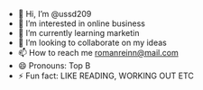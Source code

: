 - 👋 Hi, I’m @ussd209
- 👀 I’m interested in online business
- 🌱 I’m currently learning marketin
- 💞️ I’m looking to collaborate on my ideas
- 📫 How to reach me romanreinn@mail.com
- 😄 Pronouns: Top B
- ⚡ Fun fact: LIKE READING, WORKING OUT ETC

<!---
ussd209/ussd209 is a ✨ special ✨ repository because its `README.md` (this file) appears on your GitHub profile.
You can click the Preview link to take a look at your changes.
--->

